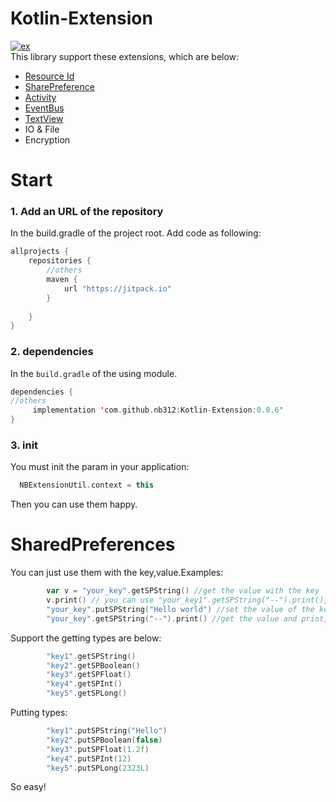 # Kotlin-Extension
[![ex][exsvg]][ex]    
This library support these extensions, which are below:
- [Resource Id](https://github.com/nb312/Kotlin-Extension/blob/master/doc/ResourceID.md)
- [SharePreference](https://github.com/nb312/Kotlin-Extension/blob/master/doc/SharePreference.md)
- [Activity](https://github.com/nb312/Kotlin-Extension/blob/master/doc/Activity.md)
- [EventBus](https://github.com/nb312/Kotlin-Extension/blob/master/doc/EventBus.md)
- [TextView](https://github.com/nb312/Kotlin-Extension/blob/master/doc/TextView.md)
- IO & File
- Encryption

# Start

### 1. Add an URL of the repository 
In the build.gradle of the project root. Add code as following:
```gradle
allprojects {
    repositories {
        //others 
        maven {
            url "https://jitpack.io"
        }
       
    }
}
```
### 2. dependencies
In the `build.gradle` of the using module.
```kotlin
dependencies {
//others
     implementation 'com.github.nb312:Kotlin-Extension:0.0.6'
}
```
### 3. init 
You must init the param in your application: 
```kotlin
  NBExtensionUtil.context = this
```
Then you can use them happy.




# SharedPreferences 
You can just use them with the key,value.Examples:
```kotlin
        var v = "your_key".getSPString() //get the value with the key 'your_key'
        v.print() // you can use "your_key1".getSPString("--").print(),but someone maybe confuse with it.
        "your_key".putSPString("Hello world") //set the value of the key 'your_key' to Hello world.
        "your_key".getSPString("--").print() //get the value and print,the default value is '--',you could not must put it at all.
```
Support the getting types are below: 
```kotlin
        "key1".getSPString()
        "key2".getSPBoolean()
        "key3".getSPFloat()
        "key4".getSPInt()
        "key5".getSPLong()
```
Putting types: 
```kotlin
        "key1".putSPString("Hello")
        "key2".putSPBoolean(false)
        "key3".putSPFloat(1.2f)
        "key4".putSPInt(12)
        "key5".putSPLong(2323L)
```
So easy!

[exsvg]:https://img.shields.io/badge/Kotlin--Extension-0.0.7-brightgreen.svg
[ex]:https://github.com/nb312/Kotlin-Extension
